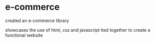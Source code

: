 # e-commerce
created an e-commerce library


showcases the use of html, css and javascript tied together to create a functional website
